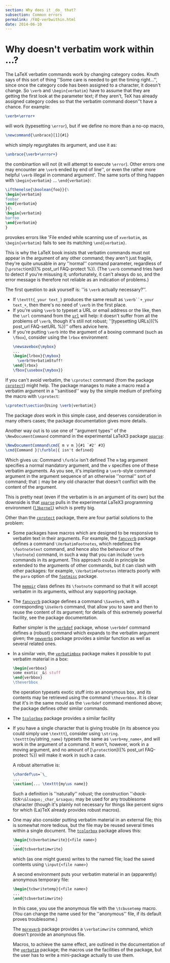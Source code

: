 ```yaml
---
section: Why does it _do_ that?
subsection: Common errors
permalink: /FAQ-verbwithin.html
date: 2014-06-10
---
```


# Why doesn't verbatim work within &hellip;?

The LaTeX verbatim commands work by changing category codes.  Knuth
says of this sort of thing ''Some care is needed to get the timing
right&hellip;'', since once the category code has been assigned to a
character, it doesn't change.  So `\verb` and
`\begin{verbatim}` have to assume that they are getting the
first look at the parameter text; if they aren't, TeX has already
assigned category codes so that the verbatim command doesn''t have a
chance.  For example:
```latex
\verb+\error+
```
will work (typesetting `\error`), but if we define no more than a
no-op macro,
```latex
\newcommand{\unbrace}[1]{#1}
```
which simply regurgitates its argument, and use it as:
```latex
\unbrace{\verb+\error+}
```
the combinartion will not (it will attempt to execute `\error`).
Other errors one
may encounter are `\verb` ended by end of line'', or even the
rather more helpful `\verb` illegal in command argument'.  The
same sorts of thing happen with `\begin{verbatim}` &hellip;
`\end{verbatim}`:
<!-- {% raw %} -->
```latex
\ifthenelse{\boolean{foo}}{%
\begin{verbatim}
foobar
\end{verbatim}
}{%
\begin{verbatim}
barfoo
\end{verbatim}
}
```
<!-- {% endraw %} -->
provokes errors like 'File ended while scanning use of
`xverbatim`, as `\begin{verbatim}` fails to see its
matching `\end{verbatim}`.

This is why the LaTeX book insists that verbatim
commands must not appear in the argument of any other command; they
aren't just fragile, they're quite unusable in any ''normal'' command
parameter, 
regardless of [`\protect`ion]({% post_url FAQ-protect %}).  (The `\verb`
command tries hard to detect if you're misusing it; unfortunately, it
can't always do so, and the error message is therefore not reliable as an
indication of problems.)

The first question to ask yourself is: ''is `\verb` actually
necessary?''.
  

-  If `\texttt{_your text_}` produces the same result
    as `\verb``+_your text_+`, then there's no need of
    `\verb` in the first place.
-  If you're using `\verb` to typeset a URL or email
    address or the like, then the `\url` command from the
    [`url`](https://ctan.org/pkg/url) will help: it doesn't suffer from all the problems of
    `\verb`, though it's still not robust; 
    ''[typesetting URLs]({% post_url FAQ-setURL %})'' offers advice here.
-  If you're putting `\verb` into the argument of a boxing
    command (such as `\fbox`), consider using the `lrbox`
    environment:
    ```latex
    \newsavebox{\mybox}
    ...
    \begin{lrbox}{\mybox}
      \verb!VerbatimStuff!
    \end{lrbox}
    \fbox{\usebox{\mybox}}
    ```

If you can't avoid verbatim, the `\cprotect` command (from the
package [`cprotect`](https://ctan.org/pkg/cprotect)) might help.  The package manages to make a
macro read a verbatim argument in a ''sanitised'' way by the simple
medium of prefixing the macro with `\cprotect`:
```latex
\cprotect\section{Using \verb|verbatim|}
```
The package _does_ work in this simple case, and deserves
consideration in many others cases; the package documentation gives
more details.

Another way out is to use one of ''argument types'' of the
`\NewDocumentCommand` command in the experimental LaTeX3 package
[`xparse`](https://ctan.org/pkg/xparse):
```latex
\NewDocumentCommand\cmd{ m v m }{#1 `#2' #3}
\cmd{Command }|\furble|{ isn't defined}
```
Which gives us:
  Command `\furble` isn't defined
The `m` tag argument specifies a normal mandatory argument,
and the `v` specifies one of these verbatim arguments.
As you see, it's implanting a `\verb`-style command argument in the
argument sequence of an otherwise ''normal'' sort of command; that
  `|` 
may be any old character that doesn't
conflict with the content of the argument.

This is pretty neat (even if the verbatim is in an argument of its
own) but the downside is that [`xparse`](https://ctan.org/pkg/xparse) pulls in
the experimental LaTeX3 programming environment
([`l3kernel`](https://ctan.org/pkg/l3kernel)) which is pretty big.

Other than the [`cprotect`](https://ctan.org/pkg/cprotect) package, there are four partial
solutions to the problem:
  

-  Some packages have macros which are designed to be responsive
    to verbatim text in their arguments.  For example,
    the [`fancyvrb`](https://ctan.org/pkg/fancyvrb) package defines a command
    `\VerbatimFootnotes`, which redefines the `\footnotetext`
    command, and hence also the behaviour of the `\footnote`)
    command, in such a way that you can include `\verb` commands in
    its argument.  This approach could in principle be extended to the
    arguments of other commands, but it can clash with other packages:
    for example, `\VerbatimFootnotes` interacts poorly with the
    `para` option of the [`footmisc`](https://ctan.org/pkg/footmisc) package.
  

    The [`memoir`](https://ctan.org/pkg/memoir) class defines its `\footnote` command so that
    it will accept verbatim in its arguments, without any supporting package.
-  The [`fancyvrb`](https://ctan.org/pkg/fancyvrb) package defines a command `\SaveVerb`,
    with a corresponding `\UseVerb` command, that allow you to save
    and then to reuse the content of its argument; for details of this
    extremely powerful facility, see the package documentation.
  

    Rather simpler is the [`verbdef`](https://ctan.org/pkg/verbdef) package, whose `\verbdef`
    command defines a (robust) command which expands to the verbatim
    argument given; the [`newverbs`](https://ctan.org/pkg/newverbs) package provides a similar
    function as well as several related ones.
-  In a similar vein, the [`verbatimbox`](https://ctan.org/pkg/verbatimbox) package makes it
    possible to put verbatim material in a box:
    ```latex
    \begin{verbbox}
    some exotic _&$ stuff
    \end{verbbox}
    \theverbbox
    ```
    the operation typesets exotic stuff into an anonymous box, and its
    contents may be retrieved using the command `\theverbbox`.  It is
    clear that it's in the same mould as the `\verbdef` command
    mentioned above; the package defines other similar commands.
-  The [`tcolorbox`](https://ctan.org/pkg/tcolorbox) package provides a similar facility
-  If you have a single character that is giving trouble (in
    its absence you could simply use `\texttt`), consider using
    `\string`.  `\texttt{my`\string`_name}`
    typesets the same as 
    `\verb+my_name+`, and will work in the argument of a command.  It
    won't, however, work in a moving argument, and no amount of
    [`\protect`ion]({% post_url FAQ-protect %}) will make it work in
    such a case.
  

    A robust alternative is:
    ```latex
    \chardef\us=`\_
    ...
    \section{... \texttt{my\us name}}
    ```
    Such a definition is ''naturally'' robust; the construction
    ''&lsaquo;_back-tick_&rsaquo;`\&lsaquo;_char_&rsaquo;` may be used for any
    troublesome character (though it's plainly not necessary for things
    like percent signs for which (La)TeX already provides
    robust macros).
  

-  One may also consider putting verbatim material in an external
    file; this is somewhat more tedious, but the file may be reused
    several times within a single document.  The [`tcolorbox`](https://ctan.org/pkg/tcolorbox)
    package allows this:
    ```latex
    \begin{tcbverbatimwrite}{<file name>}
    ...
    \end{tcbverbatimwrite}
    ```
    which (as one might guess) writes to the named file; load the saved
    contents using `\input{<file name>}`
  

    A second environment puts your verbatim material in an (apparently)
    anonymous temporary file:
    ```latex
    \begin{tcbwritetemp}{<file name>}
    ...
    \end{tcbverbatimwrite}
    ```
    In this case, you use the anonymous file with the `\tcbusetemp`
    macro.  (You can change the name used for the ''anonymous'' file, if
    its default proves troublesome.)
  

    The [`moreverb`](https://ctan.org/pkg/moreverb) package provides a `\verbatimwrite`
    command, which doesn't provide an anonynous file.
  

    Macros, to achieve the same effect, are outlined in the
    documentation of the [`verbatim`](https://ctan.org/pkg/verbatim) package; the macros use the
    facilities of the package, but the user has to write a mini-package
    actually to use them.

